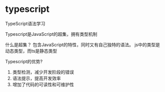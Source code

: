 # typescript
TypeScript语法学习

Typescript是JavaScript的超集，拥有类型机制

什么是超集？
包含JavaScript的特性，同时又有自己独特的语法。
js中的类型是动态类型，而ts是静态类型

Typescript的优势?
1. 类型检测，减少开发阶段的错误
2. 语法提示，提高开发效率
3. 增加了代码的可读性和可维护性


